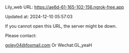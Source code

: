 Lily_web URL: https://ae6d-61-165-102-156.ngrok-free.app

Updated at: 2024-12-10 05:57:03

If you cannot open this URL, the server might be down.

Please contact: 

goley04@foxmail.com Or Wechat:GL_yeaH